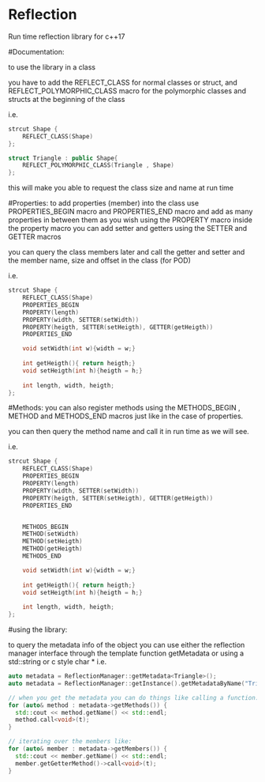 # Reflection
Run time reflection library for c++17

#Documentation:

to use the library in a class 

you have to add the REFLECT_CLASS for normal classes or struct, and REFLECT_POLYMORPHIC_CLASS macro for the polymorphic classes and structs 
at the beginning of the class

i.e.

```cpp
strcut Shape {
	REFLECT_CLASS(Shape)
};

struct Triangle : public Shape{
	REFLECT_POLYMORPHIC_CLASS(Triangle , Shape)
};
```

this will make you able to request the class size and name at run time 

#Properties:
to add properties (member) into the class use 
PROPERTIES_BEGIN macro and PROPERTIES_END macro and add as many properties in 
between them as you wish using the PROPERTY macro
inside the property macro you can add setter and getters using the SETTER and GETTER macros

you can query the class members later and call the getter and setter and the 
member name, size and offset in the class (for POD)

i.e.

```cpp
strcut Shape {
	REFLECT_CLASS(Shape)
	PROPERTIES_BEGIN
	PROPERTY(length)
	PROPERTY(width, SETTER(setWidth))
	PROPERTY(heigth, SETTER(setHeigth), GETTER(getHeigth))
	PROPERTIES_END

	void setWidth(int w){width = w;}
	
	int getHeigth(){ return heigth;}
	void setHeigth(int h){heigth = h;}
	
	int length, width, heigth;
};
```

#Methods:
you can also register methods using the METHODS_BEGIN , METHOD and METHODS_END macros 
just like in the case of properties.

you can then query the method name and call it in run time as we will see.

i.e.

```cpp
strcut Shape {
	REFLECT_CLASS(Shape)
	PROPERTIES_BEGIN
	PROPERTY(length)
	PROPERTY(width, SETTER(setWidth))
	PROPERTY(heigth, SETTER(setHeigth), GETTER(getHeigth))
	PROPERTIES_END


	METHODS_BEGIN
	METHOD(setWidth)
	METHOD(setHeigth)
	METHOD(getHeigth)
	METHODS_END

	void setWidth(int w){width = w;}
	
	int getHeigth(){ return heigth;}
	void setHeigth(int h){heigth = h;}
	
	int length, width, heigth;
};
```

#using the library:

to query the metadata info of the object you can use either the reflection 
manager interface through the template function getMetadata or using a 
std::string or c style char * 
i.e.

```cpp
auto metadata = ReflectionManager::getMetadata<Triangle>();
auto metadata = ReflectionManager::getInstance().getMetadataByName("Triangle")

// when you get the metadata you can do things like calling a function: 
for (auto& method : metadata->getMethods()) {
  std::cout << method.getName() << std::endl;
  method.call<void>(t);
}

// iterating over the members like:
for (auto& member : metadata->getMembers()) {
  std::cout << member.getName() << std::endl;
  member.getGetterMethod()->call<void>(t);
}
```

